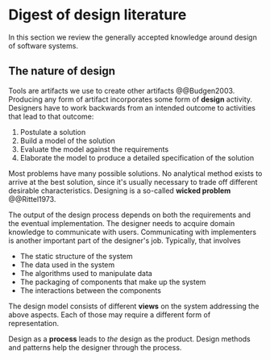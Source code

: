 # Digest of design literature

In this section we review the generally accepted knowledge around design of software systems.


## The nature of design

Tools are artifacts we use to create other artifacts @@Budgen2003.
Producing any form of artifact incorporates some form of **design** activity.
Designers have to work backwards from an intended outcome to activities that lead to that outcome:

1. Postulate a solution
1. Build a model of the solution
1. Evaluate the model against the requirements
1. Elaborate the model to produce a detailed specification of the solution

Most problems have many possible solutions.
No analytical method exists to arrive at the best solution, since it's usually necessary to trade off different
desirable characteristics.
Designing is a so-called **wicked problem** @@Rittel1973.

The output of the design process depends on both the requirements and the eventual implementation.
The designer needs to acquire domain knowledge to communicate with users.
Communicating with implementers is another important part of the designer's job.
Typically, that involves

- The static structure of the system
- The data used in the system
- The algorithms used to manipulate data
- The packaging of components that make up the system
- The interactions between the components

The design model consists of different **views** on the system addressing the above aspects.
Each of those may require a different form of representation.

Design as a **process** leads to _the_ design as the product.
Design methods and patterns help the designer through the process.
